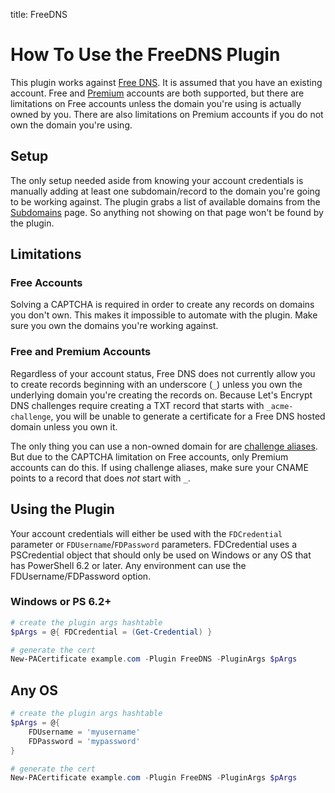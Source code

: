title: FreeDNS

# How To Use the FreeDNS Plugin

This plugin works against [Free DNS](https://freedns.afraid.org/). It is assumed that you have an existing account. Free and [Premium](https://freedns.afraid.org/premium/) accounts are both supported, but there are limitations on Free accounts unless the domain you're using is actually owned by you. There are also limitations on Premium accounts if you do not own the domain you're using.

## Setup

The only setup needed aside from knowing your account credentials is manually adding at least one subdomain/record to the domain you're going to be working against. The plugin grabs a list of available domains from the [Subdomains](https://freedns.afraid.org/subdomain/) page. So anything not showing on that page won't be found by the plugin.

## Limitations

### Free Accounts

Solving a CAPTCHA is required in order to create any records on domains you don't own. This makes it impossible to automate with the plugin. Make sure you own the domains you're working against.

### Free and Premium Accounts

Regardless of your account status, Free DNS does not currently allow you to create records beginning with an underscore (`_`) unless you own the underlying domain you're creating the records on. Because Let's Encrypt DNS challenges require creating a TXT record that starts with `_acme-challenge`, you will be unable to generate a certificate for a Free DNS hosted domain unless you own it.

The only thing you can use a non-owned domain for are [challenge aliases](https://github.com/rmbolger/Posh-ACME/blob/main/Tutorial.md#advanced-dns-challenge-aliases). But due to the CAPTCHA limitation on Free accounts, only Premium accounts can do this. If using challenge aliases, make sure your CNAME points to a record that does *not* start with `_`.

## Using the Plugin

Your account credentials will either be used with the `FDCredential` parameter or `FDUsername`/`FDPassword` parameters. FDCredential uses a PSCredential object that should only be used on Windows or any OS that has PowerShell 6.2 or later. Any environment can use the FDUsername/FDPassword option.

### Windows or PS 6.2+

```powershell
# create the plugin args hashtable
$pArgs = @{ FDCredential = (Get-Credential) }

# generate the cert
New-PACertificate example.com -Plugin FreeDNS -PluginArgs $pArgs
```

## Any OS

```powershell
# create the plugin args hashtable
$pArgs = @{
    FDUsername = 'myusername'
    FDPassword = 'mypassword'
}

# generate the cert
New-PACertificate example.com -Plugin FreeDNS -PluginArgs $pArgs
```
